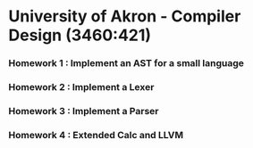 # University of Akron - Compiler Design (3460:421)

### Homework 1 : Implement an AST for a small language

### Homework 2 : Implement a Lexer

### Homework 3 : Implement a Parser

### Homework 4 : Extended Calc and LLVM

